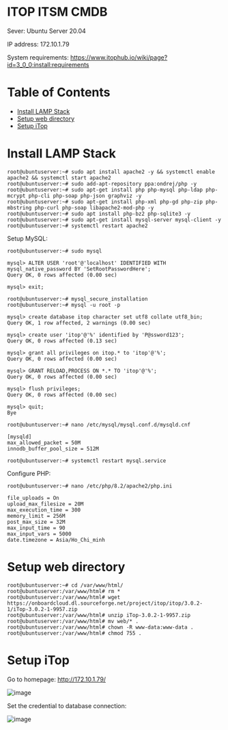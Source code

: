 # ITOP ITSM CMDB

Sever: Ubuntu Server 20.04

IP address: 172.10.1.79

System requirements: https://www.itophub.io/wiki/page?id=3_0_0:install:requirements

# Table of Contents
- [Install LAMP Stack](#Install-LAMP-Stack)
- [Setup web directory](#Setup-web-directory)
- [Setup iTop](#Setup-iTop)

# Install LAMP Stack


```console
root@ubuntuserver:~# sudo apt install apache2 -y && systemctl enable apache2 && systemctl start apache2
root@ubuntuserver:~# sudo add-apt-repository ppa:ondrej/php -y
root@ubuntuserver:~# sudo apt-get install php php-mysql php-ldap php-mcrypt php-cli php-soap php-json graphviz -y
root@ubuntuserver:~# sudo apt-get install php-xml php-gd php-zip php-mbstring php-curl php-soap libapache2-mod-php -y
root@ubuntuserver:~# sudo apt install php-bz2 php-sqlite3 -y
root@ubuntuserver:~# sudo apt-get install mysql-server mysql-client -y
root@ubuntuserver:~# systemctl restart apache2
```

Setup MySQL:
```console
root@ubuntuserver:~# sudo mysql

mysql> ALTER USER 'root'@'localhost' IDENTIFIED WITH mysql_native_password BY 'SetRootPasswordHere';
Query OK, 0 rows affected (0.00 sec)

mysql> exit;

root@ubuntuserver:~# mysql_secure_installation
root@ubuntuserver:~# mysql -u root -p

mysql> create database itop character set utf8 collate utf8_bin;
Query OK, 1 row affected, 2 warnings (0.00 sec)

mysql> create user 'itop'@'%' identified by 'P@ssword123';
Query OK, 0 rows affected (0.13 sec)

mysql> grant all privileges on itop.* to 'itop'@'%';
Query OK, 0 rows affected (0.00 sec)

mysql> GRANT RELOAD,PROCESS ON *.* TO 'itop'@'%';
Query OK, 0 rows affected (0.00 sec)

mysql> flush privileges;
Query OK, 0 rows affected (0.00 sec)

mysql> quit;
Bye

root@ubuntuserver:~# nano /etc/mysql/mysql.conf.d/mysqld.cnf

[mysqld]
max_allowed_packet = 50M 
innodb_buffer_pool_size = 512M 

root@ubuntuserver:~# systemctl restart mysql.service
```

Configure PHP:

```console
root@ubuntuserver:~# nano /etc/php/8.2/apache2/php.ini

file_uploads = On 
upload_max_filesize = 20M
max_execution_time = 300 
memory_limit = 256M 
post_max_size = 32M 
max_input_time = 90 
max_input_vars = 5000 
date.timezone = Asia/Ho_Chi_minh
```

# Setup web directory

```console
root@ubuntuserver:~# cd /var/www/html/
root@ubuntuserver:/var/www/html# rm *
root@ubuntuserver:/var/www/html# wget https://onboardcloud.dl.sourceforge.net/project/itop/itop/3.0.2-1/iTop-3.0.2-1-9957.zip
root@ubuntuserver:/var/www/html# unzip iTop-3.0.2-1-9957.zip
root@ubuntuserver:/var/www/html# mv web/* .
root@ubuntuserver:/var/www/html# chown -R www-data:www-data .
root@ubuntuserver:/var/www/html# chmod 755 .
```

# Setup iTop

Go to homepage: http://172.10.1.79/

![image](https://user-images.githubusercontent.com/101538840/231047122-9bcc8494-53cb-46a0-835f-d837babe3381.png)

Set the credential to database connection:

![image](https://user-images.githubusercontent.com/101538840/231047924-8ebb84a5-dc99-43db-9a70-941ed38b4576.png)
